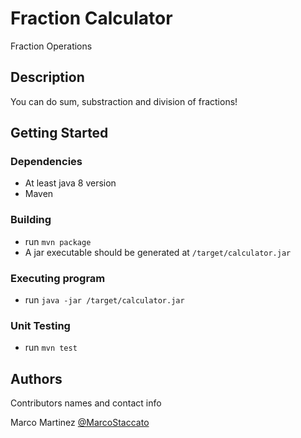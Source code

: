 # Fraction Calculator

Fraction Operations

## Description

You can do sum, substraction and division of fractions!

## Getting Started

### Dependencies

* At least java 8 version 
* Maven

### Building

* run `mvn package`
* A jar executable should be generated at `/target/calculator.jar`

### Executing program

* run `java -jar /target/calculator.jar`

### Unit Testing 

* run `mvn test`

## Authors

Contributors names and contact info

Marco Martinez
[@MarcoStaccato](https://github.com/MarcoStaccato)